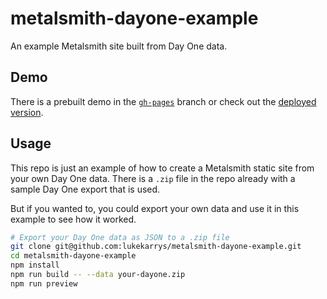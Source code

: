 # metalsmith-dayone-example

An example Metalsmith site built from Day One data.


## Demo

There is a prebuilt demo in the [`gh-pages`]() branch or check out the [deployed version]().


## Usage

This repo is just an example of how to create a Metalsmith static site from your own Day One data. There is a `.zip` file in the repo already with a sample Day One export that is used.

But if you wanted to, you could export your own data and use it in this example to see how it worked.

```sh
# Export your Day One data as JSON to a .zip file
git clone git@github.com:lukekarrys/metalsmith-dayone-example.git
cd metalsmith-dayone-example
npm install
npm run build -- --data your-dayone.zip
npm run preview
```
